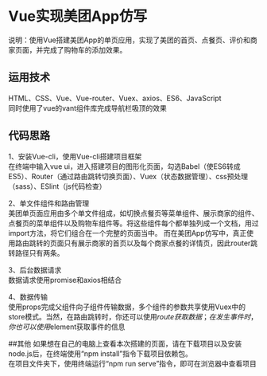 # Vue实现美团App仿写
说明：使用Vue搭建美团App的单页应用，实现了美团的首页、点餐页、评价和商家页面，并完成了购物车的添加效果。      
         
## 运用技术
HTML、CSS、Vue、Vue-router、Vuex、axios、ES6、JavaScript     
同时使用了vue的vant组件库完成导航栏吸顶的效果     

## 代码思路
1、安装Vue-cli，使用Vue-cli搭建项目框架      
    在终端中输入vue ui，进入搭建项目的图形化页面，勾选Babel（使ES6转成ES5）、Router（通过路由跳转切换页面）、Vuex（状态数据管理）、css预处理（sass）、ESlint（js代码检查）
    
2、单文件组件和路由管理      
    美团单页面应用由多个单文件组成，如切换点餐页等菜单组件、展示商家的组件、点餐页的菜单组件以及购物车组件等。将这些组件每个都单独列成一个文档，用过import方法，将它们组合在一个完整的页面当中。
    而在美团App仿写中，真正使用路由跳转的页面只有展示商家的首页以及每个商家点餐的详情页，因此router跳转路径只有两条。
   
3、后台数据请求     
    数据请求使用promise和axios相结合
    
4、数据传输    
    使用props完成父组件向子组件传输数据，多个组件的参数共享使用Vuex中的store模式。当然，在路由跳转时，你还可以使用$route获取数据；在发生事件时，你也可以使用$element获取事件的信息
         

##其他
    如果想在自己的电脑上查看本次搭建的页面，请在下载项目以及安装node.js后，在终端使用“npm install”指令下载项目依赖包。       
    在项目文件夹下，使用终端运行“npm run serve”指令，即可在浏览器中查看项目          
    
